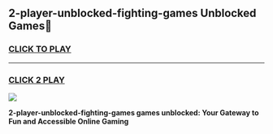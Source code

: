 
## 2-player-unblocked-fighting-games Unblocked Games👋
<h3>
<a href="https://news.freeplayer.one?title=2-player-unblocked-fighting-games&ref=16F">CLICK TO PLAY</a></h3>
<hr>

<h3>
<a href="https://news.freeplayer.one?title=2-player-unblocked-fighting-games&ref=16F">CLICK 2 PLAY</a>
  
</h3>

<a href="https://news.freeplayer.one?title=2-player-unblocked-fighting-games&ref=16F/"><img src="https://clearcache.store/games.png"></a>


**2-player-unblocked-fighting-games games unblocked: Your Gateway to Fun and Accessible Online Gaming**
